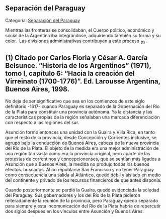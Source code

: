 ## Separación del Paraguay

Categoría: [Separación del Paraguay](http://descubrircorrientes.com.ar/2012/index.php/632-historia-desde-el-origen-hasta-1814/corrientes-en-el-siglo-xvii-periodo-1600-1750/separacion-del-paraguay)

Mientras las fronteras se consolidaban, el Cuerpo político, económico y social de la Argentina iba integrándose, adquiriendo también su forma y su color.  Las divisiones administrativas contribuyen a este proceso <sub><strong><span><span>(1)</span></span></strong></sub> .

## **(1) Citado por Carlos Floria y César A. García Belsunce. “Historia de los Argentinos” (1971), tomo I, capítulo 6: “Hacia la creación del Virreinato (1700-1776)”. Ed. Larousse Argentina, Buenos Aires, 1998.**

No deja de ser significativo que sea en los comienzos de este siglo definitorio -1617- cuando Paraguay es separado de la Gobernación del Río de la Plata para constituir una provincia autónoma. Ya la distancia y las características propias de la región señalaban una marcada diferenciación con respecto a las regiones del sur.

Asunción formó entonces una unidad con la Guaira y Villa Rica, en tanto que el resto de la provincia, desde Concepción y Corrientes inclusive, se agrupó bajo la conducción de Buenos Aires, cabeza de la nueva provincia del Río de la Plata. El objeto de la medida era una mejor administración de una región tan vasta como era la provincia original, pero aparte de las protestas de correntinos y concepcionenses, que se sentían más ligados a Asunción que a Buenos Aires, la medida no produjo todos los buenos efectos. buscados. Al no repoblarse San Francisco y no tener Paraguay como consecuencia una salida al Atlántico, quedó débil y aislado en medio del continente y privado de los recursos financieros de que antes disponía.

Cuando posteriormente se perdió la Guaira, quedó evidenciada la soledad del Paraguay. Sus gobernadores y los del Río de la Plata pidieron reiteradamente la reunión de la provincia, pero Paraguay quedó separado para siempre y esta incomunicación del Río de la Plata habría de repercutir dos siglos después en los vínculos entre Asunción y Buenos Aires.